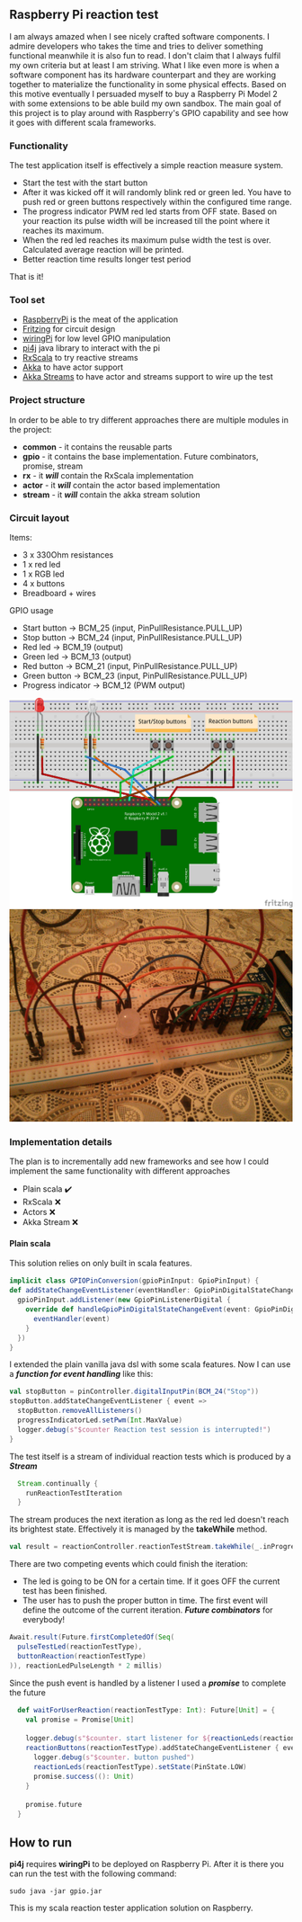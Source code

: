 ## Raspberry Pi reaction test
I am always amazed when I see nicely crafted software components. I admire developers who takes the time and tries to deliver something functional meanwhile it is also fun to read. 
I don't claim that I always fulfil my own criteria but at least I am striving.
What I like even more is when a software component has its hardware counterpart and they are working together to materialize the functionality in some physical effects. Based on this motive eventually I persuaded myself to buy a Raspberry Pi Model 2 with some extensions to be able build my own sandbox.
The main goal of this project is to play around with Raspberry's GPIO capability and see how it goes with different scala frameworks.

### Functionality
The test application itself is effectively a simple reaction measure system. 
- Start the test with the start button
- After it was kicked off it will randomly blink red or green led. You have to push red or green buttons respectively within the configured time range. 
- The progress indicator PWM red led starts from OFF state. Based on your reaction its pulse width will be increased till the point where it reaches its maximum. 
- When the red led reaches its maximum pulse width the test is over. Calculated average reaction will be printed.
- Better reaction time results longer test period

That is it!
  
### Tool set
- [RaspberryPi](https://www.raspberrypi.org/products/raspberry-pi-2-model-b/) is the meat of the application
- [Fritzing](http://fritzing.org/home/) for circuit design
- [wiringPi](http://wiringpi.com/) for low level GPIO manipulation
- [pi4j](http://pi4j.com/) java library to interact with the pi
- [RxScala](https://github.com/ReactiveX/RxScala) to try reactive streams
- [Akka](http://doc.akka.io/docs/akka/2.4.0/scala.html?_ga=1.247924037.378696074.1444496540) to have actor support
- [Akka Streams](http://doc.akka.io/docs/akka-stream-and-http-experimental/1.0/scala.html86) to have actor and streams support to wire up the test

### Project structure
In order to be able to try different approaches there are multiple modules in the project:
- **common** - it contains the reusable parts
- **gpio** - it contains the base implementation. Future combinators, promise, stream
- **rx** - it ***will*** contain the RxScala implementation
- **actor** - it ***will*** contain the actor based implementation
- **stream** - it ***will*** contain the akka stream solution
 
### Circuit layout
Items:
- 3 x 330Ohm resistances
- 1 x red led
- 1 x RGB led
- 4 x buttons
- Breadboard + wires

GPIO usage
- Start button -> BCM_25 (input, PinPullResistance.PULL_UP)
- Stop button -> BCM_24 (input, PinPullResistance.PULL_UP)
- Red led -> BCM_19 (output)
- Green led -> BCM_13 (output)
- Red button -> BCM_21 (input, PinPullResistance.PULL_UP)
- Green button -> BCM_23 (input, PinPullResistance.PULL_UP)
- Progress indicator -> BCM_12 (PWM output)

![Alt text](docs/reaction_bb.jpg?raw=true "Breadboard")
![Alt text](docs/real.jpg?raw=true "Real")

### Implementation details
The plan is to incrementally add new frameworks and see how I could implement the same functionality with different approaches
- Plain scala :heavy_check_mark:
- RxScala :x:
- Actors :x:
- Akka Stream :x:

#### Plain scala
This solution relies on only built in scala features.
```scala
implicit class GPIOPinConversion(gpioPinInput: GpioPinInput) {
def addStateChangeEventListener(eventHandler: GpioPinDigitalStateChangeEvent => Unit): Unit =
  gpioPinInput.addListener(new GpioPinListenerDigital {
    override def handleGpioPinDigitalStateChangeEvent(event: GpioPinDigitalStateChangeEvent): Unit = {
      eventHandler(event)
    }
  })
}
```
I extended the plain vanilla java dsl with some scala features. Now I can use a ***function for event handling*** like this:
```scala
val stopButton = pinController.digitalInputPin(BCM_24("Stop"))
stopButton.addStateChangeEventListener { event =>
  stopButton.removeAllListeners()
  progressIndicatorLed.setPwm(Int.MaxValue)
  logger.debug(s"$counter Reaction test session is interrupted!")
}
```
The test itself is a stream of individual reaction tests which is produced by a ***Stream*** 
```scala
  Stream.continually {
    runReactionTestIteration
  }
```
The stream produces the next iteration as long as the red led doesn't reach its brightest state. Effectively it is managed by the **takeWhile** method.
```scala
val result = reactionController.reactionTestStream.takeWhile(_.inProgress).foldLeft(Result())((result, currentTestResult) => result.addReactionTime(currentTestResult.reactionTime))
```
There are two competing events which could finish the iteration:
- The led is going to be ON for a certain time. If it goes OFF the current test has been finished.  
- The user has to push the proper button in time.
The first event will define the outcome of the current iteration. ***Future combinators*** for everybody! 
```scala
Await.result(Future.firstCompletedOf(Seq(
  pulseTestLed(reactionTestType),
  buttonReaction(reactionTestType)
)), reactionLedPulseLength * 2 millis)
```
Since the push event is handled by a listener I used a ***promise*** to complete the future 
```scala
  def waitForUserReaction(reactionTestType: Int): Future[Unit] = {
    val promise = Promise[Unit]

    logger.debug(s"$counter. start listener for ${reactionLeds(reactionTestType)}")
    reactionButtons(reactionTestType).addStateChangeEventListener { event =>
      logger.debug(s"$counter. button pushed")
      reactionLeds(reactionTestType).setState(PinState.LOW)
      promise.success((): Unit)
    }

    promise.future
  }
```

## How to run
**pi4j** requires **wiringPi** to be deployed on Raspberry Pi. After it is there you can run the test with the following command:
 ```
 sudo java -jar gpio.jar
 ```
 
This is my scala reaction tester application solution on Raspberry.
